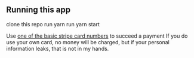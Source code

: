 ## Running this app

clone this repo
run yarn
run yarn start 

Use [one of the basic stripe card numbers](https://stripe.com/docs/testing#regulatory-cards) to succeed a payment
If you do use your own card, no money will be charged, but if your personal information leaks, that is not in my hands. 